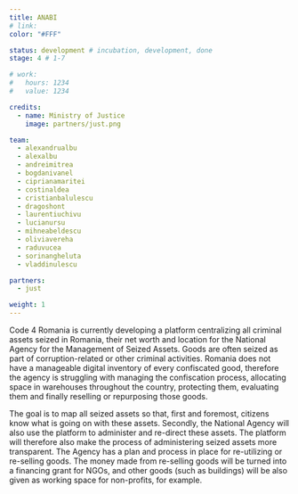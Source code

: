 ```yaml
---
title: ANABI
# link: 
color: "#FFF"

status: development # incubation, development, done
stage: 4 # 1-7

# work:
#   hours: 1234
#   value: 1234

credits:
  - name: Ministry of Justice
    image: partners/just.png

team:
  - alexandrualbu
  - alexalbu
  - andreimitrea
  - bogdanivanel
  - ciprianamaritei
  - costinaldea
  - cristianbalulescu
  - dragoshont
  - laurentiuchivu
  - lucianursu
  - mihneabeldescu
  - oliviavereha
  - raduvucea
  - sorinangheluta
  - vladdinulescu

partners:
  - just

weight: 1
---
```

Code 4 Romania is currently developing a platform centralizing all criminal assets seized in Romania, their net worth and location for the National Agency for the Management of Seized Assets. Goods are often seized as part of corruption-related or other criminal activities. Romania does not have a manageable digital inventory of every confiscated good, therefore the agency is struggling with managing the confiscation process, allocating space in warehouses throughout the country, protecting them, evaluating them and finally reselling or repurposing those goods. 

The goal is to map all seized assets so that, first and foremost, citizens know what is going on with these assets. Secondly, the National Agency will also use the platform to administer and re-direct these assets. The platform will therefore also make the process of administering seized assets more transparent. The Agency has a plan and process in place for re-utilizing or re-selling goods. The money made from re-selling goods will be turned into a financing grant for NGOs, and other goods (such as buildings) will be also given as working space for non-profits, for example.
